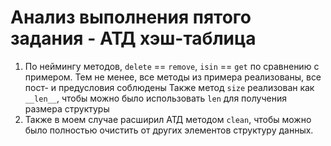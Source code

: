 # Анализ выполнения пятого задания -  АТД хэш-таблица

1. По неймингу методов, `delete` == `remove`, `isin` == `get` по сравнению с примером.
Тем не менее, все методы из примера реализованы, все пост- и предусловия соблюдены
Также метод `size` реализован как `__len__`, чтобы можно было использовать `len` для получения размера структуры
2. Также в моем случае расширил АТД методом `clean`, чтобы можно было полностью очистить от других элементов структуру данных.
